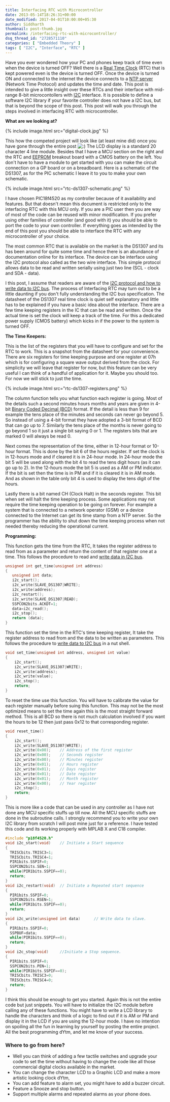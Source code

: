 ```yaml
---
title: Interfacing RTC with Microcontroller
date: 2013-05-14T18:26:31+00:00
date_modified: 2017-04-01T10:00:00+05:30
author: Siddharth
thumbnail: post-thumb.jpg
permalink: /interfacing-rtc-with-microcontroller/
dsq_thread_id: "2728571110"
categories: [ "Embedded Theory" ]
tags: [ "I2C", "Interface", "RTC" ]
---
```


Have you ever wondered how your PC and phones keep track of time even when the device is turned OFF? Well there is a <a title="Real-time clock" href="http://en.wikipedia.org/wiki/Real-time_clock" target="_blank" rel="wikipedia">Real Time Clock</a> (RTC) that is kept powered even is the device is turned OFF. Once the device is turned ON and connected to the internet the device connects to a <a title="Network Time Protocol" href="http://ntp.org/" target="_blank" rel="homepage">NTP server</a> (Network Time Protocol) and updates the time and date. This post is intended to give a little insight over these RTCs and their interface with mid-range 8-bit microcontollers with <a title="IA2C" href="http://en.wikipedia.org/wiki/I%C2%B2C" target="_blank" rel="wikipedia">I2C</a> interface. It is possible to define a software I2C library if your favorite controller does not have a I2C bus, but that is beyond the scope of this post. This post will walk you through the steps involved in interfacing RTC with microcontroller.

**What are we looking at?**

{% include image.html src="digital-clock.jpg" %}

This how the competed project will look like (at least mine did) once you have gone through the entire post ![:)](http://s0.wp.com/wp-includes/images/smilies/icon_smile.gif?m=1129645325g) The LCD display is a standard 20 character 4 line module. Besides that I have a MCU section on the right and the RTC and <a title="EEPROM" href="http://en.wikipedia.org/wiki/EEPROM" target="_blank" rel="wikipedia">EEPROM</a> breakout board with a CMOS battery on the left. You don't have to have a module to get started with you can make the circuit connection on a GP board or on a breadboard. Here is a schematic of the DS1307, as for the PIC schematic I leave it to you to make your own schematic.


{% include image.html src="rtc-ds1307-schematic.png" %}

I have chosen PIC18f4520 as my controller because of it availability and features. But that doesn't mean this document is restricted only to the interfacing RTC with this MCU only. If you are a PIC user then you are way of most of the code can be reused with minor modification. If you prefer using other families of controller (and good with it) you should be able to port the code to your own controller. If everything goes as intended by the end of this post you should be able to interface the RTC with any microcontroller of your choice.

The most common RTC that is available on the market is the DS1307 and its has been around for quite some time and hence there is an abundance of documentation online for its interface. The device can be interface using the I2C protocol also called as the two wire interface. This simple protocol allows data to be read and written serially using just two line (SCL - clock and SDA - data).

I this post, I assume that readers are aware of the [I2C protocol and how to write data to I2C bus](/two-wire-interface-i2c-protocol-in-a-nut-shell/). The process of Interfacing RTC may turn out to be a little daunting if you don't fully understanding the I2C bus specification. The datasheet of the DS1307 real time clock is quiet self explanatory and little has to be explained if you have a basic idea about the interface. There are a few time keeping registers in the IC that can be read and written. Once the actual time is set the clock will keep a track of the time. For this a dedicated power supply (CMOS battery) which kicks in if the power to the system is turned OFF.

**The Time Keepers:**

This is the list of the registers that you will have to configure and set for the RTC to work. This is a snapshot from the datasheet for your convenience. There are six registers for time keeping purpose and one register at 07h which is for configuring a square wave output derived from the clock. For simplicity we will leave that register for now, but this feature can be very useful I can think of a handful of application for it. Maybe you should too. For now we will stick to just the time.

{% include image.html src="rtc-ds1307-registers.png" %}

The column function tells you what function each register is going. Most of the details such a second minutes hours months and years are given in 4-bit [Binary Coded Decimal (BCD)](http://en.wikipedia.org/wiki/Binary-coded_decimal) format. If the detail is less than 9 for example the tens place of the minutes and seconds can never go beyond 5. So instead of using a 4-bit format they have adopted a 3-bit format of BCD that can go up to 7. Similarly the tens place of the months is never going to go beyond 1 so it just a single bit saying 0 or 1. The registers bits that are marked 0 will always be read 0.

Next comes the representation of the time, either in 12-hour format or 10-hour format. This is done by the bit 6 of the hours register. If set the clock is in 12-hours mode and if cleared it is in 24-hour mode. In 24-hour mode the bit 5 will be used along with the bit 4 to read the tens digit hours (as it can go up to 2). In the 12-hours mode the bit 5 is used as a AM or PM indicator. If the bit is set then the time is in PM and if it is cleared it is in AM mode. And as shown in the table only bit 4 is used to display the tens digit of the hours.

Lastly there is a bit named CH (Clock Halt) in the seconds register. This bit when set will halt the time keeping process. Some applications may not require the time keeping operation to be going on forever. For example a system that is connected to a network operator (GSM) or a device connected to the Internet can get its time stamp from a NTP server. So the programmer has the ability to shut down the time keeping process when not needed thereby reducing the operational current.
  
**Programming:**

This function gets the time from the RTC, It takes the register address to read from as a parameter and return the content of that register one at a time. This follows the procedure to read and [write data in I2C bus](/two-wire-interface-i2c-protocol-in-a-nut-shell/).

``` c
unsigned int get_time(unsigned int address)
{
   unsigned int data;
   i2c_start();
   i2c_write(SLAVE_DS1307|WRITE);
   i2c_write(address);
   i2c_restart();
   i2c_write(SLAVE_DS1307|READ);
   SSPCON2bits.ACKDT=1;
   data=i2c_read();
   i2c_stop();
   return (data);
}
```

This function set the time in the RTC's time keeping register, It take the register address to read from and the data to be written as parameters. This follows the procedure to [write data to I2C bus](/two-wire-interface-i2c-protocol-in-a-nut-shell/) in a nut shell.

``` c
void set_time(unsigned int address, unsigned int value)
{
    i2c_start();
    i2c_write(SLAVE_DS1307|WRITE);
    i2c_write(address);
    i2c_write(value);
    i2c_stop();
    return;
}
```

To reset the time use this function. You will have to calibrate the value for each register manually before suing this function. This may not be the most optimized means to set the time again this is the most straight forward method. This is all BCD so there is not much calculation involved if you want the hours to be 12 then just pass 0x12 to that corresponding register.

``` c
void reset_time()
{    
    i2c_start();
    i2c_write(SLAVE_DS1307|WRITE);
    i2c_write(0x00);    // Address of the first register
    i2c_write(0x00);    // Seconds register
    i2c_write(0x00);    // Minutes register
    i2c_write(0x01);    // Hours register
    i2c_write(0x01);    // Days register
    i2c_write(0x01);    // Date register
    i2c_write(0x01);    // Month register
    i2c_write(0x00);    // Year register
    i2c_stop();
    return;
}
```

This is more like a code that can be used in any controller as I have not done any MCU specific stuffs up till now. All the MCU specific stuffs are done in the subroutine calls. I strongly recommend you to write your own I2C library from scratch I will post mine just for a reference. I have tested this code and its working properly with MPLAB X and C18 compiler.

``` c
#include "p18f4520.h"
void i2c_start(void)    // Initiate a Start sequence
{
  TRISCbits.TRISC3=1;
  TRISCbits.TRISC4=1;
  PIR1bits.SSPIF=0;
  SSPCON2bits.SEN=1;
  while(PIR1bits.SSPIF==0);
  return;
}
void i2c_restart(void)  // Initiate a Repeated start sequence
{
  PIR1bits.SSPIF=0;
  SSPCON2bits.RSEN=1;
  while(PIR1bits.SSPIF==0);
  return;
}
void i2c_write(unsigned int data)      // Write data to slave.
{
  PIR1bits.SSPIF=0;
  SSPBUF=data;
  while(PIR1bits.SSPIF==0);
  return;
}
void i2c_stop(void)     //Initiate a Stop sequence.
{
  PIR1bits.SSPIF=0;
  SSPCON2bits.PEN=1;
  while(PIR1bits.SSPIF==0);
  TRISCbits.TRISC3=0;
  TRISCbits.TRISC4=0;
  return;
}
```

I think this should be enough to get you started. Again this is not the entire code but just snippets. You will have to initialize the I2C module before calling any of these functions. You might have to write a LCD library to handle the characters and think of a logic to find out if it is AM or PM and display it in the LCD if you are using the 12-hour mode.  I have no intention on spoiling all the fun in learning by yourself by posting the entire project. All the best programming dYtm, and let me know of your success.

### Where to go from here?

  * Well you can think of adding a few tactile switches and upgrade your code to set the time without having to change the code like all those commercial digital clocks available in the market.
  * You can change the character LCD to a Graphic LCD and make a more artistic looking clock dYtm,
  * You can add feature to alarm set, you might have to add a buzzer circuit.
  * Feature a Snooze and stop button.
  * Support multiple alarms and repeated alarms as your phone does.
